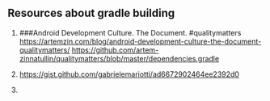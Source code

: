 ## Resources about gradle building

1. ###Android Development Culture. The Document. #qualitymatters
   https://artemzin.com/blog/android-development-culture-the-document-qualitymatters/ 
   https://github.com/artem-zinnatullin/qualitymatters/blob/master/dependencies.gradle

2. https://gist.github.com/gabrielemariotti/ad6672902464ee2392d0

3. 
